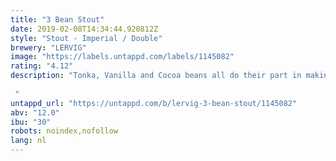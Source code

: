 ```yaml
---
title: "3 Bean Stout"
date: 2019-02-08T14:34:44.920812Z
style: "Stout - Imperial / Double"
brewery: "LERVIG"
image: "https://labels.untappd.com/labels/1145082"
rating: "4.12"
description: "Tonka, Vanilla and Cocoa beans all do their part in making this a truly complex and unique stout while delivering the dark quality you’ve come to expect from Lervig. Plant the magic beans!  "
untappd_url: "https://untappd.com/b/lervig-3-bean-stout/1145082"
abv: "12.0"
ibu: "30"
robots: noindex,nofollow
lang: nl
---
```

